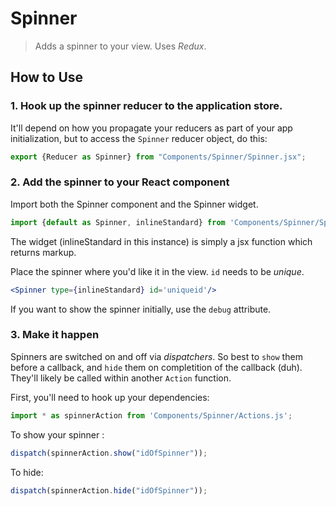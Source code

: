 Spinner
=======

> Adds a spinner to your view. Uses *Redux*.

## How to Use
###  1. Hook up the spinner reducer to the application store. 
It'll depend on how you propagate your reducers as part of your app initialization, but to access the `Spinner` reducer object, do this:

```javascript
export {Reducer as Spinner} from "Components/Spinner/Spinner.jsx";
```

### 2. Add the spinner to your React component

Import both the Spinner component and the Spinner widget. 

```javascript
import {default as Spinner, inlineStandard} from 'Components/Spinner/Spinner.jsx';
```
The widget (inlineStandard in this instance) is simply a jsx function which returns markup. 

Place the spinner where you'd like it in the view. `id` needs to be *unique*.

```jsx
<Spinner type={inlineStandard} id='uniqueid'/>
```

If you want to show the spinner initially, use the `debug` attribute.

### 3. Make it happen

Spinners are switched on and off via *dispatchers*. So best to `show` them before a callback, and `hide` them on completition of the callback (duh). They'll likely be called within another `Action` function.

First, you'll need to hook up your dependencies:

```jsx
import * as spinnerAction from 'Components/Spinner/Actions.js';
```

To show your spinner :

```jsx
dispatch(spinnerAction.show("idOfSpinner"));
```

To hide:

```jsx
dispatch(spinnerAction.hide("idOfSpinner"));
```



